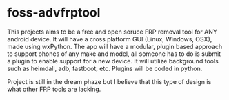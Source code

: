 # foss-advfrptool

This projects aims to be a free and open soruce FRP removal tool for ANY android device. It will have a cross 
platform GUI (Linux, Windows, OSX), made using wxPython. The app will have a modular, plugin based approach to support 
phones of any make and model, all someone has to do is submit a plugin to enable support for a new device. It will utilize 
background tools such as heimdall, adb, fastboot, etc. Plugins will be coded in python.

Project is still in the dream phaze but I believe that this type of design is what other FRP tools are lacking.
